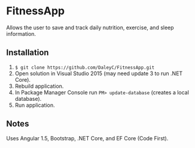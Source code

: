 # FitnessApp
Allows the user to save and track daily nutrition, exercise, and sleep information. 

## Installation 
1. ```$ git clone https://github.com/DaleyC/FitnessApp.git```
2. Open solution in Visual Studio 2015 (may need update 3 to run .NET Core).
3. Rebuild application.
4. In Package Manager Console run ```PM> update-database``` (creates a local database).
5. Run application.

## Notes
Uses Angular 1.5, Bootstrap, .NET Core, and EF Core (Code First).
